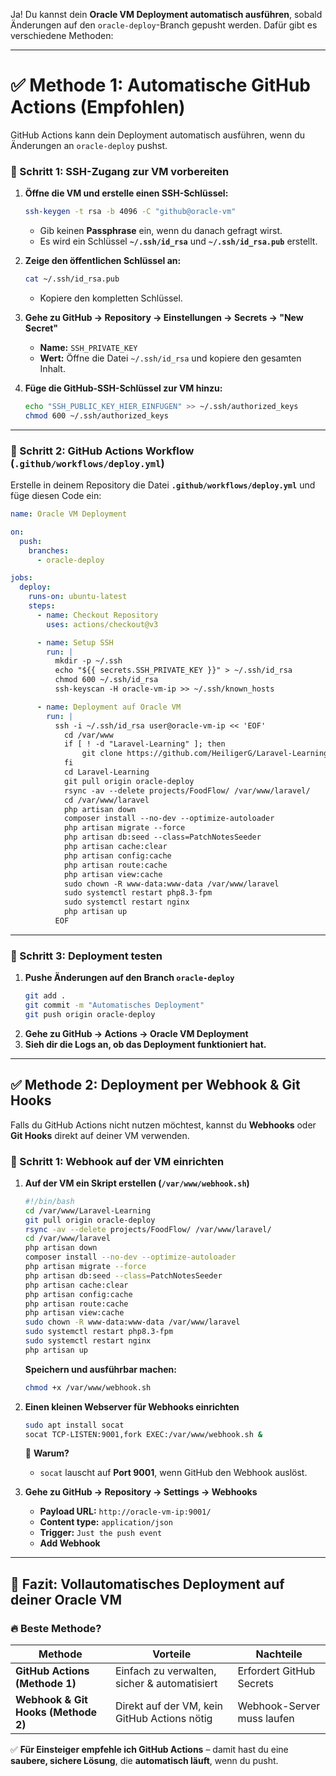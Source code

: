 Ja! Du kannst dein **Oracle VM Deployment automatisch ausführen**, sobald Änderungen auf den `oracle-deploy`-Branch gepusht werden. Dafür gibt es verschiedene Methoden:

---

# **✅ Methode 1: Automatische GitHub Actions (Empfohlen)**
GitHub Actions kann dein Deployment automatisch ausführen, wenn du Änderungen an `oracle-deploy` pushst.

### **📌 Schritt 1: SSH-Zugang zur VM vorbereiten**
1. **Öffne die VM und erstelle einen SSH-Schlüssel:**
   ```sh
   ssh-keygen -t rsa -b 4096 -C "github@oracle-vm"
   ```
    - Gib keinen **Passphrase** ein, wenn du danach gefragt wirst.
    - Es wird ein Schlüssel **`~/.ssh/id_rsa`** und **`~/.ssh/id_rsa.pub`** erstellt.

2. **Zeige den öffentlichen Schlüssel an:**
   ```sh
   cat ~/.ssh/id_rsa.pub
   ```
    - Kopiere den kompletten Schlüssel.

3. **Gehe zu GitHub → Repository → Einstellungen → Secrets → "New Secret"**
    - **Name:** `SSH_PRIVATE_KEY`
    - **Wert:** Öffne die Datei `~/.ssh/id_rsa` und kopiere den gesamten Inhalt.

4. **Füge die GitHub-SSH-Schlüssel zur VM hinzu:**
   ```sh
   echo "SSH_PUBLIC_KEY_HIER_EINFÜGEN" >> ~/.ssh/authorized_keys
   chmod 600 ~/.ssh/authorized_keys
   ```

---

### **📌 Schritt 2: GitHub Actions Workflow (`.github/workflows/deploy.yml`)**
Erstelle in deinem Repository die Datei **`.github/workflows/deploy.yml`** und füge diesen Code ein:

```yaml
name: Oracle VM Deployment

on:
  push:
    branches:
      - oracle-deploy

jobs:
  deploy:
    runs-on: ubuntu-latest
    steps:
      - name: Checkout Repository
        uses: actions/checkout@v3

      - name: Setup SSH
        run: |
          mkdir -p ~/.ssh
          echo "${{ secrets.SSH_PRIVATE_KEY }}" > ~/.ssh/id_rsa
          chmod 600 ~/.ssh/id_rsa
          ssh-keyscan -H oracle-vm-ip >> ~/.ssh/known_hosts

      - name: Deployment auf Oracle VM
        run: |
          ssh -i ~/.ssh/id_rsa user@oracle-vm-ip << 'EOF'
            cd /var/www
            if [ ! -d "Laravel-Learning" ]; then
                git clone https://github.com/HeiligerG/Laravel-Learning.git
            fi
            cd Laravel-Learning
            git pull origin oracle-deploy
            rsync -av --delete projects/FoodFlow/ /var/www/laravel/
            cd /var/www/laravel
            php artisan down
            composer install --no-dev --optimize-autoloader
            php artisan migrate --force
            php artisan db:seed --class=PatchNotesSeeder
            php artisan cache:clear
            php artisan config:cache
            php artisan route:cache
            php artisan view:cache
            sudo chown -R www-data:www-data /var/www/laravel
            sudo systemctl restart php8.3-fpm
            sudo systemctl restart nginx
            php artisan up
          EOF
```

---

### **📌 Schritt 3: Deployment testen**
1. **Pushe Änderungen auf den Branch `oracle-deploy`**
   ```sh
   git add .
   git commit -m "Automatisches Deployment"
   git push origin oracle-deploy
   ```
2. **Gehe zu GitHub → Actions → Oracle VM Deployment**
3. **Sieh dir die Logs an, ob das Deployment funktioniert hat.**

---

## **✅ Methode 2: Deployment per Webhook & Git Hooks**
Falls du GitHub Actions nicht nutzen möchtest, kannst du **Webhooks** oder **Git Hooks** direkt auf deiner VM verwenden.

### **📌 Schritt 1: Webhook auf der VM einrichten**
1. **Auf der VM ein Skript erstellen (`/var/www/webhook.sh`)**
   ```sh
   #!/bin/bash
   cd /var/www/Laravel-Learning
   git pull origin oracle-deploy
   rsync -av --delete projects/FoodFlow/ /var/www/laravel/
   cd /var/www/laravel
   php artisan down
   composer install --no-dev --optimize-autoloader
   php artisan migrate --force
   php artisan db:seed --class=PatchNotesSeeder
   php artisan cache:clear
   php artisan config:cache
   php artisan route:cache
   php artisan view:cache
   sudo chown -R www-data:www-data /var/www/laravel
   sudo systemctl restart php8.3-fpm
   sudo systemctl restart nginx
   php artisan up
   ```
   **Speichern und ausführbar machen:**
   ```sh
   chmod +x /var/www/webhook.sh
   ```

2. **Einen kleinen Webserver für Webhooks einrichten**
   ```sh
   sudo apt install socat
   socat TCP-LISTEN:9001,fork EXEC:/var/www/webhook.sh &
   ```
   📌 **Warum?**
    - `socat` lauscht auf **Port 9001**, wenn GitHub den Webhook auslöst.

3. **Gehe zu GitHub → Repository → Settings → Webhooks**
    - **Payload URL:** `http://oracle-vm-ip:9001/`
    - **Content type:** `application/json`
    - **Trigger:** `Just the push event`
    - **Add Webhook**

---

## **🚀 Fazit: Vollautomatisches Deployment auf deiner Oracle VM**
### 🔥 **Beste Methode?**
| Methode | Vorteile | Nachteile |
|---|---|---|
| **GitHub Actions (Methode 1)** | Einfach zu verwalten, sicher & automatisiert | Erfordert GitHub Secrets |
| **Webhook & Git Hooks (Methode 2)** | Direkt auf der VM, kein GitHub Actions nötig | Webhook-Server muss laufen |

✅ **Für Einsteiger empfehle ich GitHub Actions** – damit hast du eine **saubere, sichere Lösung**, die **automatisch läuft**, wenn du pusht.
